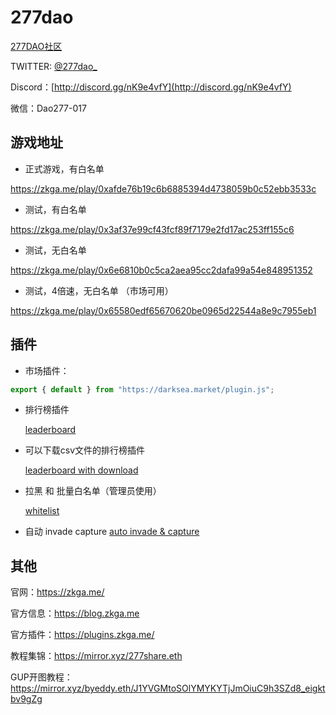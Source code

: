 # 277dao

[277DAO社区](http://www.277dao.com/)

TWITTER: [@277dao_](https://twitter.com/277dao_)

Discord：[http://discord.gg/nK9e4vfY](http://discord.gg/nK9e4vfY)

微信：Dao277-017

## 游戏地址

* 正式游戏，有白名单

https://zkga.me/play/0xafde76b19c6b6885394d4738059b0c52ebb3533c

* 测试，有白名单

https://zkga.me/play/0x3af37e99cf43fcf89f7179e2fd17ac253ff155c6

* 测试，无白名单

https://zkga.me/play/0x6e6810b0c5ca2aea95cc2dafa99a54e848951352

* 测试，4倍速，无白名单 （市场可用）

https://zkga.me/play/0x65580edf65670620be0965d22544a8e9c7955eb1


## 插件


* 市场插件：

```js
export { default } from "https://darksea.market/plugin.js";
```


* 排行榜插件
  
  [leaderboard](./plugins/leaderboard.js)

* 可以下载csv文件的排行榜插件

  [leaderboard with download](./plugins/leaderboard_with_download.js)

* 拉黑 和 批量白名单（管理员使用）

  [whitelist](./plugins/whitelist.js)

* 自动 invade capture
  [auto invade & capture](./plugins/auto_invade.js)


## 其他


官网：https://zkga.me/

官方信息：https://blog.zkga.me

官方插件：https://plugins.zkga.me/

教程集锦：https://mirror.xyz/277share.eth

GUP开图教程：https://mirror.xyz/byeddy.eth/J1YVGMtoSOlYMYKYTjJmOiuC9h3SZd8_eigktbv9gZg




